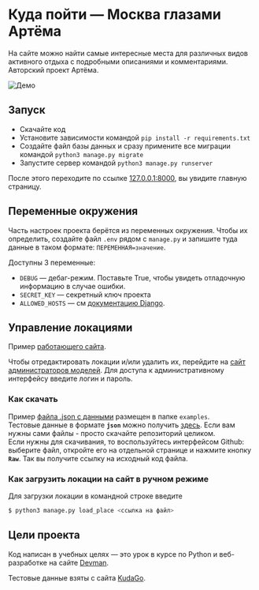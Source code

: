 # Куда пойти — Москва глазами Артёма

На сайте можно найти самые интересные места для различных видов активного отдыха 
с подробными описаниями и комментариями. Авторский проект Артёма.

![Демо](https://github.com/devmanorg/where-to-go-frontend/blob/master/.gitbook/assets/site.png)

## Запуск

- Скачайте код
- Установите зависимости командой `pip install -r requirements.txt`
- Создайте файл базы данных и сразу примените все миграции командой `python3 manage.py migrate`
- Запустите сервер командой `python3 manage.py runserver`

После этого переходите по ссылке [127.0.0.1:8000](http://127.0.0.1:8000), вы увидите главную страницу.

## Переменные окружения

Часть настроек проекта берётся из переменных окружения. Чтобы их определить, создайте файл `.env` рядом с `manage.py` и запишите туда данные в таком формате: `ПЕРЕМЕННАЯ=значение`.

Доступны 3 переменные:
- `DEBUG` — дебаг-режим. Поставьте True, чтобы увидеть отладочную информацию в случае ошибки.
- `SECRET_KEY` — секретный ключ проекта
- `ALLOWED_HOSTS` — см [документацию Django](https://docs.djangoproject.com/en/3.1/ref/settings/#allowed-hosts).

## Управление локациями

Пример [работающего сайта](https://prikur.pythonanywhere.com/).

Чтобы отредактировать локации и/или удалить их, перейдите на [сайт администраторов моделей](https://prikur.pythonanywhere.com/admin).
Для доступа к административному интерфейсу введите логин и пароль.

### Как скачать 
Пример [файла .json с данными](examples/roofs24.json) размещен в папке `examples`.\
Тестовые данные в формате **`json`** можно получить [здесь](https://github.com/devmanorg/where-to-go-frontend/tree/master/places).
Если вам нужны сами файлы - просто скачайте репозиторий целиком. \
Если нужны для скачивания, то воспользуйтесь интерфейсом Github: выберите файл, откройте его на отдельной странице и нажмите кнопку **`Raw`**. 
Так вы получите ссылку на исходный код файла.

### Как загрузить локации на сайт в ручном режиме

Для загрузки локации в командной строке введите
```bash
$ python3 manage.py load_place <ссылка на файл>
```

## Цели проекта

Код написан в учебных целях — это урок в курсе по Python и веб-разработке на сайте [Devman](https://dvmn.org).

Тестовые данные взяты с сайта [KudaGo](https://kudago.com).